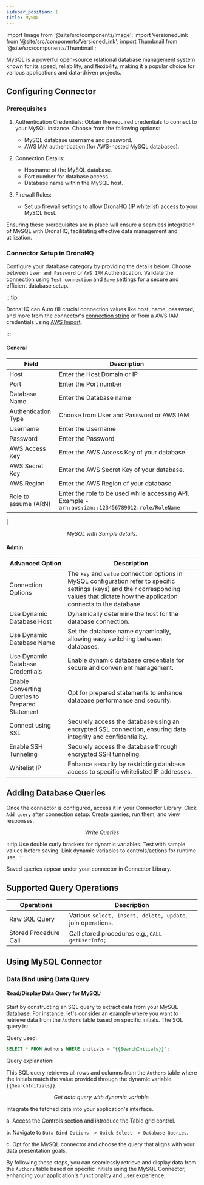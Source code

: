 ```yaml
---
sidebar_position: 1
title: MySQL
---
```

import Image from '@site/src/components/Image';
import VersionedLink from '@site/src/components/VersionedLink';
import Thumbnail from '@site/src/components/Thumbnail';



MySQL is a powerful open-source relational database management system known for its speed, reliability, and flexibility, making it a popular choice for various applications and data-driven projects. 

## Configuring Connector

### Prerequisites

1. Authentication Credentials: Obtain the required credentials to connect to your MySQL instance. Choose from the following options:
   - MySQL database username and password.
   - AWS IAM authentication (for AWS-hosted MySQL databases).

2. Connection Details:
   - Hostname of the MySQL database.
   - Port number for database access.
   - Database name within the MySQL host.

3. Firewall Rules:
   - Set up firewall settings to allow DronaHQ (IP whitelist) access to your MySQL host.

Ensuring these prerequisites are in place will ensure a seamless integration of MySQL with DronaHQ, facilitating effective data management and utilization.

### Connector Setup in DronaHQ

Configure your database category by providing the details below. Choose between `User and Password` or `AWS IAM` Authentication. Validate the connection using `Test connection` and `Save` settings for a secure and efficient database setup.

:::tip

DronaHQ can Auto fill crucial connection values like host, name, password, and more from the connector's [connection string](https://www.postgresql.org/docs/current/libpq-connect.html#LIBPQ-CONNSTRING) or from a AWS IAM credentials using [AWS Import](/datasource-concepts/aws-import).

:::

#### General 

| Field                | Description                             |
|----------------------|-----------------------------------------|
| Host                 | Enter the Host Domain or IP             |
| Port                 | Enter the Port number                   |
| Database Name        | Enter the Database name                 |
| Authentication Type | Choose from User and Password or AWS IAM |
| Username             | Enter the Username                      |
| Password             | Enter the Password                      |
| AWS Access Key             | Enter the AWS Access Key  of your database.      |
| AWS Secret Key | Enter the AWS Secret Key of your database.                      |
| AWS Region | Enter the AWS Region of your database.                   |
| Role to assume (ARN) | Enter the role to be used while accessing API. Example - `arn:aws:iam::123456789012:role/RoleName`

 |

<figure>
  <Thumbnail src="/img/reference/connectors/mysql/details.png" alt="MySQL with Sample details." />
  <figcaption align = "center"><i>MySQL with Sample details.</i></figcaption>
</figure>

#### Admin

| Advanced Option   | Description    |
|--------------------|---------------------|
| Connection Options | The `key` and `value` connection options in MySQL configuration refer to specific settings (keys) and their corresponding values that dictate how the application connects to the database |
| Use Dynamic Database Host                | Dynamically determine the host for the database connection.                               |
| Use Dynamic Database Name                | Set the database name dynamically, allowing easy switching between databases.              |
| <VersionedLink to = "../../datasource-concepts/dynamic-credentials"> Use Dynamic Database Credentials        </VersionedLink> | Enable dynamic database credentials for secure and convenient management.                  |
| <VersionedLink to = "../../datasource-concepts/prepared-statements"> Enable Converting Queries to Prepared Statement </VersionedLink>| Opt for prepared statements to enhance database performance and security.          |
| <VersionedLink to = "../../datasource-concepts/ssl-configurations"> Connect using SSL  </VersionedLink> | Securely access the database using an encrypted SSL connection, ensuring data integrity and confidentiality. |
| <VersionedLink to = "../../datasource-concepts/ssh-tunneling"> Enable SSH Tunneling          </VersionedLink>           | Securely access the database through encrypted SSH tunneling.                              |
| <VersionedLink to = "../../datasource-concepts/whitelisting-dronahq-ip"> Whitelist IP                 </VersionedLink>            | Enhance security by restricting database access to specific whitelisted IP addresses.     |



## Adding Database Queries

Once the connector is configured, access it in your Connector Library. Click `Add query` after connection setup. Create queries, run them, and view responses.

<figure>
  <Thumbnail src="/img/reference/connectors/mysql/data-query.jpeg" alt="Write Queries" />
  <figcaption align = "center"><i>Write Queries</i></figcaption>
</figure>

:::tip
Use double curly brackets for dynamic variables. Test with sample values before saving. Link dynamic variables to controls/actions for runtime use.
:::

Saved queries appear under your connector in Connector Library.



## Supported Query Operations

| Operations           | Description                                     |
|----------------------|-------------------------------------------------|
| Raw SQL Query        | Various `select, insert, delete, update`, join operations. |
| Stored Procedure Call| Call stored procedures e.g., `CALL getUserInfo;` |

## Using MySQL Connector

### Data Bind using Data Query

#### Read/Display Data Query for MySQL:

Start by constructing an SQL query to extract data from your MySQL database. For instance, let's consider an example where you want to retrieve data from the `Authors` table based on specific initials. The SQL query is:

Query used:

```sql
SELECT * FROM Authors WHERE initials = "{{SearchInitials}}";
```

Query explanation:

This SQL query retrieves all rows and columns from the `Authors` table where the initials match the value provided through the dynamic variable `{{SearchInitials}}`.

<figure>
  <Thumbnail src="/img/reference/connectors/mysql/getall.jpeg" alt="Get data query with dynamic variable." />
  <figcaption align = "center"><i>Get data query with dynamic variable.</i></figcaption>
</figure>

Integrate the fetched data into your application's interface.

 a. Access the Controls section and introduce the Table grid control.

 b. Navigate to `Data Bind Options -> Quick Select -> Database Queries`.

 c. Opt for the MySQL connector and choose the query that aligns with your data presentation goals.

By following these steps, you can seamlessly retrieve and display data from the `Authors` table based on specific initials using the MySQL Connector, enhancing your application's functionality and user experience.
